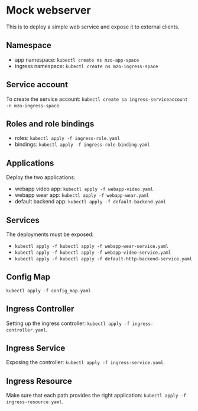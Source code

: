# Mock webserver

This is to deploy a simple web service and expose it to external clients.

## Namespace
 - app namespace: `kubectl create ns mzo-app-space`
 - ingress namespace: `kubectl create ns mzo-ingress-space`

## Service account

To create the service account: `kubectl create sa ingress-serviceaccount -n mzo-ingress-space`.

## Roles and role bindings
 - roles: `kubectl apply -f ingress-role.yaml`
 - bindings: `kubectl apply -f ingress-role-binding.yaml`

## Applications

Deploy the two applications:
 - webapp video app: `kubectl apply -f webapp-video.yaml`
 - webapp wear app: `kubectl apply -f webapp-wear.yaml`
 - default backend app: `kubectl apply -f default-backend.yaml`


## Services
The deployments must be exposed:
 - `kubectl apply -f kubectl apply -f webapp-wear-service.yaml`
 - `kubectl apply -f kubectl apply -f webapp-video-service.yaml`
 - `kubectl apply -f kubectl apply -f default-http-backend-service.yaml`

## Config Map

`kubectl apply -f config_map.yaml`

## Ingress Controller
Setting up the ingress controller: `kubectl apply -f ingress-controller.yaml`.

## Ingress Service
Exposing the controller: `kubectl apply -f ingress-service.yaml`.

## Ingress Resource
Make sure that each path provides the right application: `kubectl apply -f ingress-resource.yaml`.

